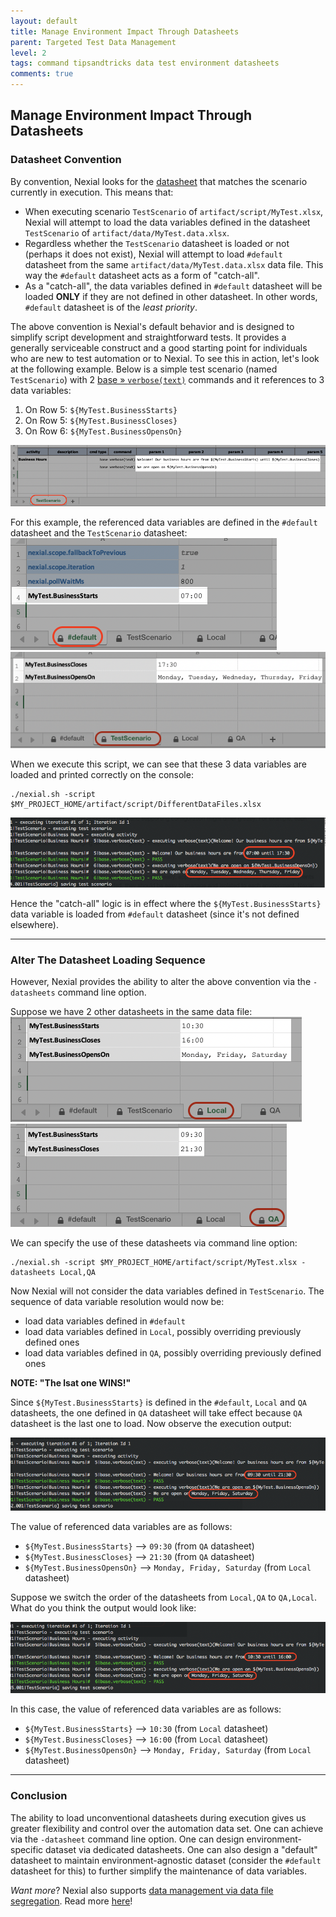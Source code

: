 ```yaml
---
layout: default
title: Manage Environment Impact Through Datasheets
parent: Targeted Test Data Management
level: 2
tags: command tipsandtricks data test environment datasheets
comments: true
---
```



## Manage Environment Impact Through Datasheets

### Datasheet Convention
By convention, Nexial looks for the [datasheet](../userguide/UnderstandingExcelTemplates#anatomy-of-a-nexial-data-file) 
that matches the scenario currently in execution. This means that: 

- When executing scenario `TestScenario` of `artifact/script/MyTest.xlsx`, Nexial will attempt to load the 
  data variables defined in the datasheet `TestScenario` of `artifact/data/MyTest.data.xlsx`.
- Regardless whether the `TestScenario` datasheet is loaded or not (perhaps it does not exist), Nexial will attempt 
  to load `#default` datasheet from the same `artifact/data/MyTest.data.xlsx` data file. This way the `#default` 
  datasheet acts as a form of "catch-all".
- As a "catch-all", the data variables defined in `#default` datasheet will be loaded **ONLY** if they are not
  defined in other datasheet. In other words, `#default` datasheet is of the _least priority_.

The above convention is Nexial's default behavior and is designed to simplify script development and straightforward 
tests. It provides a generally serviceable construct and a good starting point for individuals who are new to test 
automation or to Nexial. To see this in action, let's look at the following example. Below is a simple test scenario 
(named `TestScenario`) with 2 [base &raquo; `verbose(text)`](../commands/base/verbose(text)) commands and it 
references to 3 data variables:

1. On Row 5: `${MyTest.BusinessStarts}`
2. On Row 5: `${MyTest.BusinessCloses}`
3. On Row 6: `${MyTest.BusinessOpensOn}`

![DifferentDataFiles](image/TargetedData_01.png)

For this example, the referenced data variables are defined in the `#default` datasheet and the `TestScenario` 
datasheet:<br/>
![DifferentDataFiles.data](image/TargetedData_02.png) &nbsp; ![DifferentDataFiles.data](image/TargetedData_03.png)

When we execute this script, we can see that these 3 data variables are loaded and printed correctly on the console:<br/>
```
./nexial.sh -script $MY_PROJECT_HOME/artifact/script/DifferentDataFiles.xlsx
```

![](image/TargetedData_04.png)

Hence the "catch-all" logic is in effect where the `${MyTest.BusinessStarts}` data variable is loaded from `#default` 
datasheet (since it's not defined elsewhere).

-----

### Alter The Datasheet Loading Sequence
However, Nexial provides the ability to alter the above convention via the `-datasheets` command line option.

Suppose we have 2 other datasheets in the same data file:<br/>
![DifferentDataFiles.data](image/TargetedData_05.png) &nbsp; ![DifferentDataFiles.data](image/TargetedData_06.png)

We can specify the use of these datasheets via command line option:
```
./nexial.sh -script $MY_PROJECT_HOME/artifact/script/MyTest.xlsx -datasheets Local,QA
```

Now Nexial will not consider the data variables defined in `TestScenario`. The sequence of data variable resolution
would now be:

- load data variables defined in `#default`
- load data variables defined in `Local`, possibly overriding previously defined ones
- load data variables defined in `QA`, possibly overriding previously defined ones

**NOTE: "The lsat one WINS!"**

Since `${MyTest.BusinessStarts}` is defined in the `#default`, `Local` and `QA` datasheets, the one defined in `QA`
datasheet will take effect because `QA` datasheet is the last one to load. Now observe the execution output:<br/>

![](image/TargetedData_07.png)

The value of referenced data variables are as follows:

- `${MyTest.BusinessStarts}` --> `09:30` (from `QA` datasheet)
- `${MyTest.BusinessCloses}` --> `21:30` (from `QA` datasheet)
- `${MyTest.BusinessOpensOn}` --> `Monday, Friday, Saturday` (from `Local` datasheet)

Suppose we switch the order of the datasheets from `Local,QA` to `QA,Local`. What do you think the output would look 
like:<br/>

![](image/TargetedData_08.png)

In this case, the value of referenced data variables are as follows:

- `${MyTest.BusinessStarts}` --> `10:30` (from `Local` datasheet)
- `${MyTest.BusinessCloses}` --> `16:00` (from `Local` datasheet)
- `${MyTest.BusinessOpensOn}` --> `Monday, Friday, Saturday` (from `Local` datasheet)

-----

### Conclusion
The ability to load unconventional datasheets during execution gives us greater flexibility and control over the 
automation data set. One can achieve via the `-datasheet` command line option. One can design environment-specific 
dataset via dedicated datasheets. One can also design a "default" datasheet to maintain environment-agnostic dataset 
(consider the `#default` datasheet for this) to further simplify the maintenance of data variables.

_Want more_? Nexial also supports [data management via data file segregation](TargetedData-Data-File). Read more 
[here](TargetedData-Data-File)!

